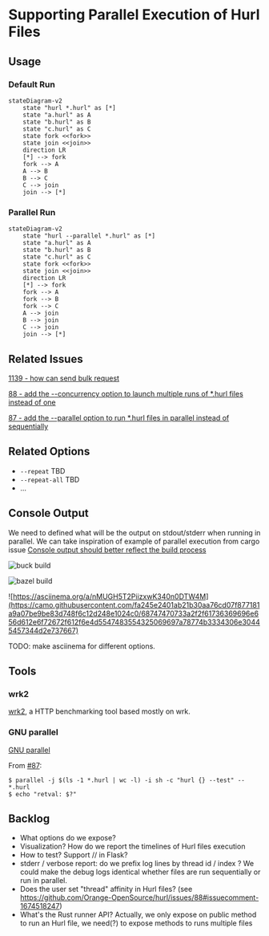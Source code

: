 # Supporting Parallel Execution of Hurl Files

## Usage

### Default Run

```mermaid
stateDiagram-v2
    state "hurl *.hurl" as [*]
    state "a.hurl" as A
    state "b.hurl" as B
    state "c.hurl" as C
    state fork <<fork>>
    state join <<join>>
    direction LR
    [*] --> fork
    fork --> A
    A --> B
    B --> C
    C --> join
    join --> [*]
```

### Parallel Run

```mermaid
stateDiagram-v2
    state "hurl --parallel *.hurl" as [*]
    state "a.hurl" as A
    state "b.hurl" as B
    state "c.hurl" as C
    state fork <<fork>>
    state join <<join>>
    direction LR
    [*] --> fork
    fork --> A
    fork --> B
    fork --> C
    A --> join
    B --> join
    C --> join
    join --> [*]
```


## Related Issues 

[1139 - how can send bulk request](https://github.com/Orange-OpenSource/hurl/issues/1139)

[88 - add the --concurrency option to launch multiple runs of *.hurl files instead of one](https://github.com/Orange-OpenSource/hurl/issues/88)

[87 - add the --parallel option to run *.hurl files in parallel instead of sequentially](https://github.com/Orange-OpenSource/hurl/issues/87)

## Related Options

- `--repeat` TBD
- `--repeat-all` TBD
- ...

## Console Output

We need to defined what will be the output on stdout/stderr when running in parallel. We can take inspiration of 
example of parallel execution from cargo issue [Console output should better reflect the build process](https://github.com/rust-lang/cargo/issues/8889)

![buck build](https://user-images.githubusercontent.com/1940490/108307902-9dea2180-7163-11eb-9a4d-269d68d40d9f.gif)

![bazel build](https://user-images.githubusercontent.com/1940490/108307921-a7738980-7163-11eb-80c0-4844d55a4390.gif)

![https://asciinema.org/a/nMUGH5T2PiizxwK340n0DTW4M](https://camo.githubusercontent.com/fa245e2401ab21b30aa76cd07f877181a9a07be9be83d748f6c12d248e1024c0/68747470733a2f2f61736369696e656d612e6f72672f612f6e4d5547483554325069697a78774b3334306e30445457344d2e737667)

TODO: make asciinema for different options. 


## Tools 

### wrk2 

[wrk2](https://github.com/giltene/wrk2), a HTTP benchmarking tool based mostly on wrk.

### GNU parallel

[GNU parallel](https://www.gnu.org/software/parallel/)

From [#87]():

```shell
$ parallel -j $(ls -1 *.hurl | wc -l) -i sh -c "hurl {} --test" -- *.hurl
$ echo "retval: $?"
```

## Backlog

- What options do we expose?
- Visualization? How do we report the timelines of Hurl files execution
- How to test? Support // in Flask?
- stderr / verbose report: do we prefix log lines by thread id / index ? We could make the debug logs identical whether
files are run sequentially or run in parallel.
- Does the user set "thread" affinity in Hurl files? (see https://github.com/Orange-OpenSource/hurl/issues/88#issuecomment-1674518247)
- What's the Rust runner API? Actually, we only expose on public method to run an Hurl file, we need(?) to expose methods
to runs multiple files


